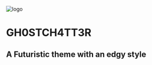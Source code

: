 ![logo](https://github.com/Riddim-GLiTCH/GH0STCH4TT3R/blob/master/assets/logo.png?raw=true)
# GH0STCH4TT3R
## A Futuristic theme with an edgy style



